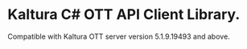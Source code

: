 # Kaltura C# OTT API Client Library.
Compatible with Kaltura OTT server version 5.1.9.19493 and above.

